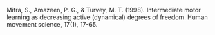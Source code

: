 
Mitra, S., Amazeen, P. G., & Turvey, M. T. (1998). Intermediate motor learning as decreasing active (dynamical) degrees of freedom. Human movement science, 17(1), 17-65.